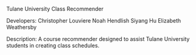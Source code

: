 

Tulane University Class Recommender 

Developers:
Christopher Louviere
Noah Hendlish
Siyang Hu
Elizabeth Weathersby

Description:
A course recommender designed to assist Tulane University students in creating class schedules.  
